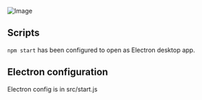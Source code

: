 ![Image](https://i.imgur.com/F7tpKU5.png)

## Scripts

`npm start` has been configured to open as Electron desktop app.

## Electron configuration

Electron config is in src/start.js

